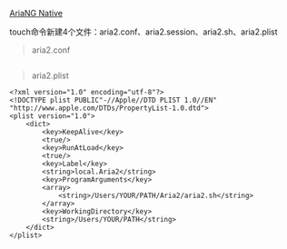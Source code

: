 
[AriaNG Native](https://github.com/mayswind/AriaNg-Native/releases)

touch命令新建4个文件：aria2.conf、aria2.session、aria2.sh、aria2.plist

> aria2.conf
```python:n

```



>aria2.plist
```python:n
<?xml version="1.0" encoding="utf-8"?>
<!DOCTYPE plist PUBLIC"-//Apple//DTD PLIST 1.0//EN"
"http://www.apple.com/DTDs/PropertyList-1.0.dtd">
<plist version="1.0">
    <dict>
        <key>KeepAlive</key>
        <true/>
        <key>RunAtLoad</key>
        <true/>
        <key>Label</key>
        <string>local.Aria2</string>
        <key>ProgramArguments</key>
        <array>
            <string>/Users/YOUR/PATH/Aria2/aria2.sh</string> 
        </array>
        <key>WorkingDirectory</key>
        <string>/Users/YOUR/PATH</string>
    </dict>
</plist>
```


